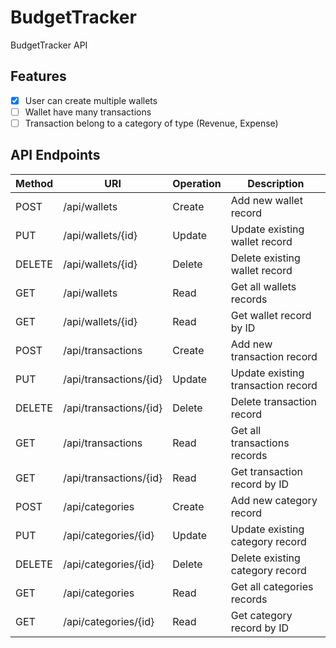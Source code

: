 # BudgetTracker
BudgetTracker API

## Features
- [x] User can create multiple wallets
- [ ] Wallet have many transactions
- [ ] Transaction belong to a category of type (Revenue, Expense)

## API Endpoints

| Method | URI                    | Operation | Description                        |
| ------ | ---------------------- | --------- | ---------------------------------- |
| POST   | /api/wallets           | Create    | Add new wallet record              |
| PUT    | /api/wallets/{id}      | Update    | Update existing wallet record      |
| DELETE | /api/wallets/{id}      | Delete    | Delete existing wallet record      |
| GET    | /api/wallets           | Read      | Get all wallets records            |
| GET    | /api/wallets/{id}      | Read      | Get wallet record by ID            |
| POST   | /api/transactions      | Create    | Add new transaction record         |
| PUT    | /api/transactions/{id} | Update    | Update existing transaction record |
| DELETE | /api/transactions/{id} | Delete    | Delete transaction record          |
| GET    | /api/transactions      | Read      | Get all transactions records       |
| GET    | /api/transactions/{id} | Read      | Get transaction record by ID       |
| POST   | /api/categories        | Create    | Add new category record            |
| PUT    | /api/categories/{id}   | Update    | Update existing category record    |
| DELETE | /api/categories/{id}   | Delete    | Delete existing category record    |
| GET    | /api/categories        | Read      | Get all categories records         |
| GET    | /api/categories/{id}   | Read      | Get category record by ID          |
